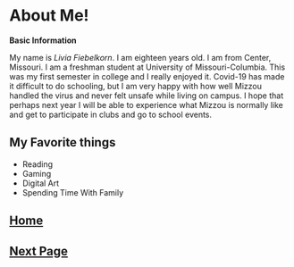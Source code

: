 # About Me!

**Basic Information**

My name is *Livia Fiebelkorn*. I am eighteen years old. I am from Center, Missouri. I am a freshman student at University of Missouri-Columbia. This was my first semester in college and I really enjoyed it. Covid-19 has made it difficult to do schooling, but I am very happy with how well Mizzou handled the virus and never felt unsafe while living on campus. I hope that perhaps next year I will be able to experience what Mizzou is normally like and get to participate in clubs and go to school events.

## My Favorite things

* Reading
* Gaming
* Digital Art
* Spending Time With Family

[Home]()
-
[Next Page](Page2.md)
-
